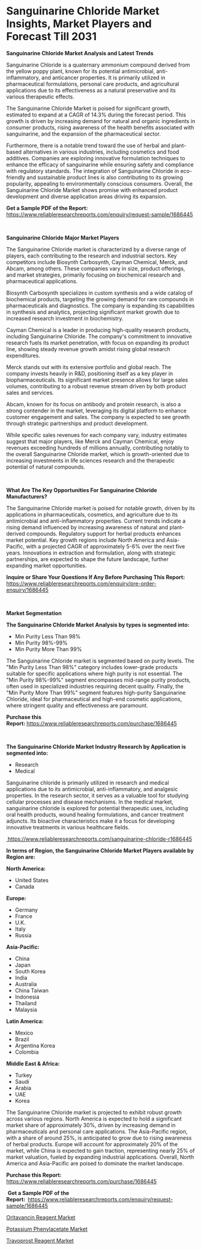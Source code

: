 <p><h1>Sanguinarine Chloride Market Insights, Market Players and Forecast Till 2031</h1></p><p><strong>Sanguinarine Chloride Market Analysis and Latest Trends</strong></p>
<p><p>Sanguinarine Chloride is a quaternary ammonium compound derived from the yellow poppy plant, known for its potential antimicrobial, anti-inflammatory, and anticancer properties. It is primarily utilized in pharmaceutical formulations, personal care products, and agricultural applications due to its effectiveness as a natural preservative and its various therapeutic effects.</p><p>The Sanguinarine Chloride Market is poised for significant growth, estimated to expand at a CAGR of 14.3% during the forecast period. This growth is driven by increasing demand for natural and organic ingredients in consumer products, rising awareness of the health benefits associated with sanguinarine, and the expansion of the pharmaceutical sector. </p><p>Furthermore, there is a notable trend toward the use of herbal and plant-based alternatives in various industries, including cosmetics and food additives. Companies are exploring innovative formulation techniques to enhance the efficacy of sanguinarine while ensuring safety and compliance with regulatory standards. The integration of Sanguinarine Chloride in eco-friendly and sustainable product lines is also contributing to its growing popularity, appealing to environmentally conscious consumers. Overall, the Sanguinarine Chloride Market shows promise with enhanced product development and diverse application areas driving its expansion.</p></p>
<p><strong>Get a Sample PDF of the Report:&nbsp;</strong> <a href="https://www.reliableresearchreports.com/enquiry/request-sample/1686445?utm_campaign=38&utm_medium=2&utm_source=Github&utm_content=ia&utm_term=31122024&utm_id=sanguinarine-chloride">https://www.reliableresearchreports.com/enquiry/request-sample/1686445</a></p>
<p>&nbsp;</p>
<p><strong>Sanguinarine Chloride Major Market Players</strong></p>
<p><p>The Sanguinarine Chloride market is characterized by a diverse range of players, each contributing to the research and industrial sectors. Key competitors include Biosynth Carbosynth, Cayman Chemical, Merck, and Abcam, among others. These companies vary in size, product offerings, and market strategies, primarily focusing on biochemical research and pharmaceutical applications.</p><p>Biosynth Carbosynth specializes in custom synthesis and a wide catalog of biochemical products, targeting the growing demand for rare compounds in pharmaceuticals and diagnostics. The company is expanding its capabilities in synthesis and analytics, projecting significant market growth due to increased research investment in biochemistry.</p><p>Cayman Chemical is a leader in producing high-quality research products, including Sanguinarine Chloride. The company's commitment to innovative research fuels its market penetration, with focus on expanding its product line, showing steady revenue growth amidst rising global research expenditures.</p><p>Merck stands out with its extensive portfolio and global reach. The company invests heavily in R&D, positioning itself as a key player in biopharmaceuticals. Its significant market presence allows for large sales volumes, contributing to a robust revenue stream driven by both product sales and services.</p><p>Abcam, known for its focus on antibody and protein research, is also a strong contender in the market, leveraging its digital platform to enhance customer engagement and sales. The company is expected to see growth through strategic partnerships and product development.</p><p>While specific sales revenues for each company vary, industry estimates suggest that major players, like Merck and Cayman Chemical, enjoy revenues exceeding hundreds of millions annually, contributing notably to the overall Sanguinarine Chloride market, which is growth-oriented due to increasing investments in life sciences research and the therapeutic potential of natural compounds.</p></p>
<p>&nbsp;</p>
<p><strong>What Are The Key Opportunities For Sanguinarine Chloride Manufacturers?</strong></p>
<p><p>The Sanguinarine Chloride market is poised for notable growth, driven by its applications in pharmaceuticals, cosmetics, and agriculture due to its antimicrobial and anti-inflammatory properties. Current trends indicate a rising demand influenced by increasing awareness of natural and plant-derived compounds. Regulatory support for herbal products enhances market potential. Key growth regions include North America and Asia-Pacific, with a projected CAGR of approximately 5-6% over the next five years. Innovations in extraction and formulation, along with strategic partnerships, are expected to shape the future landscape, further expanding market opportunities.</p></p>
<p><strong>Inquire or Share Your Questions If Any Before Purchasing This Report:</strong> <a href="https://www.reliableresearchreports.com/enquiry/pre-order-enquiry/1686445?utm_campaign=38&utm_medium=2&utm_source=Github&utm_content=ia&utm_term=31122024&utm_id=sanguinarine-chloride">https://www.reliableresearchreports.com/enquiry/pre-order-enquiry/1686445</a></p>
<p>&nbsp;</p>
<p><strong>Market Segmentation</strong></p>
<p><strong>The Sanguinarine Chloride Market Analysis by types is segmented into:</strong></p>
<p><ul><li>Min Purity Less Than 98%</li><li>Min Purity 98%-99%</li><li>Min Purity More Than 99%</li></ul></p>
<p><p>The Sanguinarine Chloride market is segmented based on purity levels. The "Min Purity Less Than 98%" category includes lower-grade products suitable for specific applications where high purity is not essential. The "Min Purity 98%-99%" segment encompasses mid-range purity products, often used in specialized industries requiring decent quality. Finally, the "Min Purity More Than 99%" segment features high-purity Sanguinarine Chloride, ideal for pharmaceutical and high-end cosmetic applications, where stringent quality and effectiveness are paramount.</p></p>
<p><strong>Purchase this Report:&nbsp;</strong><a href="https://www.reliableresearchreports.com/purchase/1686445?utm_campaign=38&utm_medium=2&utm_source=Github&utm_content=ia&utm_term=31122024&utm_id=sanguinarine-chloride">https://www.reliableresearchreports.com/purchase/1686445</a></p>
<p>&nbsp;</p>
<p><strong>The Sanguinarine Chloride Market Industry Research by Application is segmented into:</strong></p>
<p><ul><li>Research</li><li>Medical</li></ul></p>
<p><p>Sanguinarine chloride is primarily utilized in research and medical applications due to its antimicrobial, anti-inflammatory, and analgesic properties. In the research sector, it serves as a valuable tool for studying cellular processes and disease mechanisms. In the medical market, sanguinarine chloride is explored for potential therapeutic uses, including oral health products, wound healing formulations, and cancer treatment adjuncts. Its bioactive characteristics make it a focus for developing innovative treatments in various healthcare fields.</p></p>
<p><a href="https://www.reliableresearchreports.com/sanguinarine-chloride-r1686445?utm_campaign=38&utm_medium=2&utm_source=Github&utm_content=ia&utm_term=31122024&utm_id=sanguinarine-chloride">&nbsp;https://www.reliableresearchreports.com/sanguinarine-chloride-r1686445</a></p>
<p><strong>In terms of Region, the Sanguinarine Chloride Market Players available by Region are:</strong></p>
<p>
    <p> <strong> North America: </strong>
        <ul>
            <li>United States</li>
            <li>Canada</li>
        </ul>
        </p> 
    <p> <strong> Europe: </strong>
        <ul>
            <li>Germany</li>
            <li>France</li>
            <li>U.K.</li>
            <li>Italy</li>
            <li>Russia</li>
        </ul>
        </p> 
    <p> <strong> Asia-Pacific: </strong>
        <ul>
            <li>China</li>
            <li>Japan</li>
            <li>South Korea</li>
            <li>India</li>
            <li>Australia</li>
            <li>China Taiwan</li>
            <li>Indonesia</li>
            <li>Thailand</li>
            <li>Malaysia</li>
        </ul>
        </p> 
    <p> <strong> Latin America: </strong>
        <ul>
            <li>Mexico</li>
            <li>Brazil</li>
            <li>Argentina Korea</li>
            <li>Colombia</li>
        </ul>
        </p> 
    <p> <strong> Middle East & Africa: </strong>
        <ul>
            <li>Turkey</li>
            <li>Saudi</li>
            <li>Arabia</li>
            <li>UAE</li>
            <li>Korea</li>
        </ul>
    </p>
    </p>
<p><p>The Sanguinarine Chloride market is projected to exhibit robust growth across various regions. North America is expected to hold a significant market share of approximately 30%, driven by increasing demand in pharmaceuticals and personal care applications. The Asia-Pacific region, with a share of around 25%, is anticipated to grow due to rising awareness of herbal products. Europe will account for approximately 20% of the market, while China is expected to gain traction, representing nearly 25% of market valuation, fueled by expanding industrial applications. Overall, North America and Asia-Pacific are poised to dominate the market landscape.</p></p>
<p><strong>Purchase this Report: </strong><a href="https://www.reliableresearchreports.com/purchase/1686445?utm_campaign=38&utm_medium=2&utm_source=Github&utm_content=ia&utm_term=31122024&utm_id=sanguinarine-chloride">https://www.reliableresearchreports.com/purchase/1686445</a></p>
<p>&nbsp;<strong>Get a Sample PDF of the Report:&nbsp;&nbsp;</strong><a href="https://www.reliableresearchreports.com/enquiry/request-sample/1686445?utm_campaign=38&utm_medium=2&utm_source=Github&utm_content=ia&utm_term=31122024&utm_id=sanguinarine-chloride">https://www.reliableresearchreports.com/enquiry/request-sample/1686445</a></p>
<p><strong></strong></p>
<p><p><a href="https://github.com/hartsockdonnette82/Market-Research-Report-List-1/blob/main/oritavancin-reagent-market.md?utm_campaign=38&utm_medium=2&utm_source=Github&utm_content=ia&utm_term=31122024&utm_id=sanguinarine-chloride">Oritavancin Reagent Market</a></p><p><a href="https://github.com/risingtrista99259/Market-Research-Report-List-1/blob/main/potassium-phenylacetate-market.md?utm_campaign=38&utm_medium=2&utm_source=Github&utm_content=ia&utm_term=31122024&utm_id=sanguinarine-chloride">Potassium Phenylacetate Market</a></p><p><a href="https://github.com/birnbaumbulah0/Market-Research-Report-List-1/blob/main/travoprost-reagent-market.md?utm_campaign=38&utm_medium=2&utm_source=Github&utm_content=ia&utm_term=31122024&utm_id=sanguinarine-chloride">Travoprost Reagent Market</a></p></p>